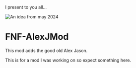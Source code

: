 I present to you all...

![An idea from may 2024](https://github.com/XenonHedgehog/FNF-AlexJMod/blob/main/Promo?raw=true)

# FNF-AlexJMod
This mod adds the good old Alex Jason.

This is for a mod I was working on so expect something here.
